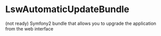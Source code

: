 LswAutomaticUpdateBundle
========================

(not ready) Symfony2 bundle that allows you to upgrade the application from the web interface
